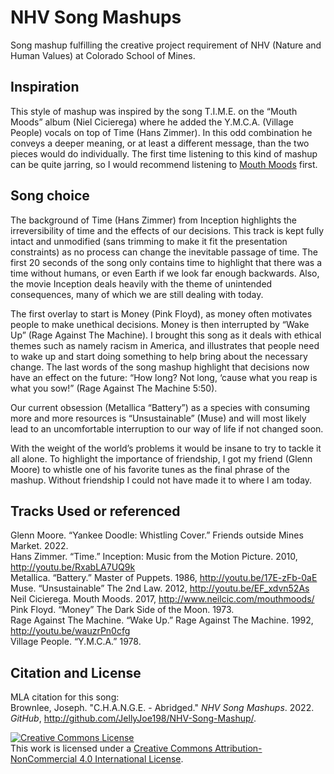 # NHV Song Mashups
Song mashup fulfilling the creative project requirement of NHV (Nature and Human Values) at Colorado School of Mines.

## Inspiration
This style of mashup was inspired by the song T.I.M.E. on the “Mouth Moods” album (Niel Cicierega) where he added
the Y.M.C.A. (Village People) vocals on top of Time (Hans Zimmer). In this odd combination he
conveys a deeper meaning, or at least a different message, than the two pieces would do
individually. The first time listening to this kind of mashup can be quite jarring, so I would
recommend listening to [Mouth Moods](http://www.neilcic.com/mouthmoods/) first.  

## Song choice
The background of Time (Hans Zimmer) from Inception highlights the irreversibility of time and the effects of our decisions. This track is kept fully intact and unmodified (sans trimming to make it fit the presentation constraints) as no process can change the inevitable passage of time. The first 20 seconds of the song only contains time to highlight that there was a time without humans, or even Earth if we look far enough backwards. Also, the movie Inception deals heavily with the theme of unintended consequences, many of which we are still dealing with today.  

The first overlay to start is Money (Pink Floyd), as money often motivates people to make unethical decisions. Money is then interrupted by “Wake Up” (Rage Against The Machine). I brought this song as it deals with ethical themes such as namely racism in America, and illustrates that people need to wake up and start doing something to help bring about the necessary change. The last words of the song mashup highlight that decisions now have an effect on the future: “How long? Not long, ‘cause what you reap is what you sow!” (Rage Against The Machine 5:50).

Our current obsession (Metallica “Battery”) as a species with consuming more and more resources is “Unsustainable” (Muse) and will most likely lead to an uncomfortable interruption to our way of life if not changed soon.  

With the weight of the world’s problems it would be insane to try to tackle it all alone. To highlight the importance of friendship, I got my friend (Glenn Moore) to whistle one of his favorite tunes as the final phrase of the mashup. Without friendship I could not have made it to where I am today.

## Tracks Used or referenced  
Glenn Moore. “Yankee Doodle: Whistling Cover.” Friends outside Mines Market. 2022.  
Hans Zimmer. “Time.” Inception: Music from the Motion Picture. 2010, http://youtu.be/RxabLA7UQ9k  
Metallica. “Battery.” Master of Puppets. 1986, http://youtu.be/17E-zFb-0aE  
Muse. “Unsustainable” The 2nd Law. 2012, http://youtu.be/EF_xdvn52As  
Neil Cicierega. Mouth Moods. 2017, http://www.neilcic.com/mouthmoods/  
Pink Floyd. “Money” The Dark Side of the Moon. 1973.  
Rage Against The Machine. “Wake Up.” Rage Against The Machine. 1992, http://youtu.be/wauzrPn0cfg  
Village People. “Y.M.C.A.” 1978.  

## Citation and License
MLA citation for this song:  
Brownlee, Joseph. "C.H.A.N.G.E. - Abridged." _NHV Song Mashups_. 2022. _GitHub_, http://github.com/JellyJoe198/NHV-Song-Mashup/. 

<a rel="license" href="http://creativecommons.org/licenses/by-nc/4.0/"><img alt="Creative Commons License" style="border-width:0" src="https://i.creativecommons.org/l/by-nc/4.0/88x31.png" /></a><br />This work is licensed under a <a rel="license" href="http://creativecommons.org/licenses/by-nc/4.0/">Creative Commons Attribution-NonCommercial 4.0 International License</a>.
